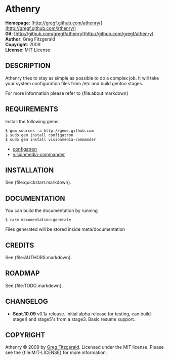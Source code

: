 Athenry
========

**Homepage**:   [http://gregf.github.com/athenry/](http://gregf.github.com/athenry/)  
**Git**:        [http://github.com/gregf/athenry](http://github.com/gregf/athenry)  
**Author**:     Greg Fitzgerald  
**Copyright**:  2009  
**License**:    MIT License  

DESCRIPTION
--------------

Athenry tries to stay as simple as possible to do a complex job. It will take
your system configuration files from /etc and build gentoo stages. 

For more information please refer to {file:about.markdown}

REQUIREMENTS
-------------
Install the following gems:  

    $ gem sources -a http://gems.github.com
    $ sudo gem install configatron
    $ sudo gem install visionmedia-commander 

* [configatron](http://github.com/markbates/configatron/tree/master)  
* [visionmedia-commander](http://github.com/visionmedia/commander/tree/master)  

INSTALLATION
------------

See {file:quickstart.markdown}.

DOCUMENTATION
-------------
You can build the documentation by running  

    $ rake documentation:generate

Files generated will be stored inside meta/documentation

CREDITS
--------

See {file:AUTHORS.markdown}.

ROADMAP
--------

See {file:TODO.markdown}.

CHANGELOG
---------
- **Sept.10.09** v0.1a release. Initial alpha release for testing, can build stage4 and stage5's from a stage3. Basic resume support. 

COPYRIGHT
---------

Athenry &copy; 2009 by [Greg Fitzgerald](mailto:netzdamon@gmail.com). Licensed under the MIT 
license. Please see the {file:MIT-LICENSE} for more information.

